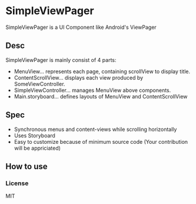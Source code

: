 # SimpleViewPager

SimpleViewPager is a UI Component like Android's ViewPager

## Desc
SimpleViewPager is mainly consist of 4 parts:
- MenuView... represents each page, containing scrollView to display title.
- ContentScrollView... displays each view produced by SomeViewController.
- SimpleViewController... manages MenuView above components.
- Main.storyboard... defines layouts of MenuView and ContentScrollView

## Spec
- Synchronous menus and content-views while scrolling horizontally
- Uses Storyboard
- Easy to customize because of minimum source code (Your contribution will be appriciated)

## How to use

### License
MIT

